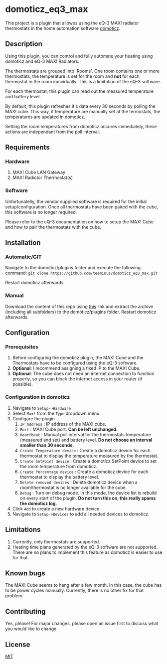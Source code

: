 # domoticz_eq3_max
This project is a plugin that allowes using the eQ-3 MAX! radiator thermostats in the home automation software [domoticz](https://www.domoticz.com/).

## Description
Using this plugin, you can control and fully automate your heating using domoticz and eQ-3 MAX! Radiators.

The thermostats are grouped into 'Rooms'. One room contains one or more thermostats, the temperature is set for the room and **not** for each thermostat in the room individually. This is a limitation of the eQ-3 software.

For each thermostat, this plugin can read out the measured temperature and battery level.

By default, this plugin refreshes it's data every 30 seconds by polling the MAX! cube. This way, if temperature are manually set at the termostats, the temperatures are updated in domoticz.

Setting the room temperatures from domoticz occures immediately, these actions are independant from the poll interval.

## Requirements
### Hardware
1. MAX! Cube LAN Gateway
1. MAX! Radiotor Thermostat(s)
### Software
Unfortunatelly, the vendor supplied software is required for the initial setup/configuration. Once all thermostats have been paired with the cube, this software is no longer required.

Please refer to the eQ-3 documentation on how to setup the MAX! Cube and how to pair the thermostats with the cube.

## Installation
### Automatic/GIT
Navigate to the domoticz/plugins folder and execute the following command: ```git clone https://github.com/teeminus/domoticz_eq3_max.git```

Restart domoticz afterwards.

### Manual
Download the content of this repo using [this](https://github.com/teeminus/domoticz_eq3_max/archive/master.zip) link and extract the archive (including all subfolders) to the domoticz/plugins folder. Restart domoticz afterwards.

## Configuration
### Prerequisites
1. Before configuring the domoticz plugin, the MAX! Cube and the Thermostats have to be configured using the eQ-3 software.
1. **Optional**: I recommend assigning a fixed IP to the MAX! Cube.
1. **Optional**: The cube does not need an internet connection to function properly, so you can block the internet access in your router (if possible).

### Configuration in domoticz
1. Navigate to ```Setup->Hardware```
1. Select ```Max!``` from the ```Type``` dropdown menu
1. Configure the plugin
   1. ```IP Address``` : IP address of the MAX! cube.
   1. ```Port``` : MAX! Cube port. **Can be left unchanged.**
   1. ```Heartbeat``` : Manual poll interval for the thermostats temperature (measured and set) and battery level. **Do not choose an interval smaller than 30 seconds.**
   1. ```Create Temperature device``` : Create a domoticz device for each thermostat to display the temperature measured by the thermostat.
   1. ```Create SetPoint device``` : Create a domoticz SetPoint device to set the room temperature from domoticz.
   1. ```Create Percentage device``` : Create a domoticz device for each thermostat to display the battery level.
   1. ```Delete removed devices``` : Delete domoticz device when a room/thermostat is no longer available for the cube.
   1. ```Debug``` : Turn on debug mode. In this mode, the device list is rebuild on every start of the plugin. **Do not turn this on, this really spams the domoticz log.**
1. Click ```Add``` to create a new hardware device.
1. Navigate to ```Setup->Devices``` to add all needed devices to domoticz.

## Limitations
1. Currently, only thermostats are supported.
2. Heating time plans generated by the eQ-3 software are not supported. There are no plans to implement this feature as domoticz is easier to use for that.

## Known bugs
The MAX! Cube seems to hang after a few month. In this case, the cube has to be power cycles manually. Currently, there is no other fix for that problem.

## Contributing
Yes, please! For major changes, please open an issue first to discuss what you would like to change.


## License
[MIT](https://choosealicense.com/licenses/mit/)